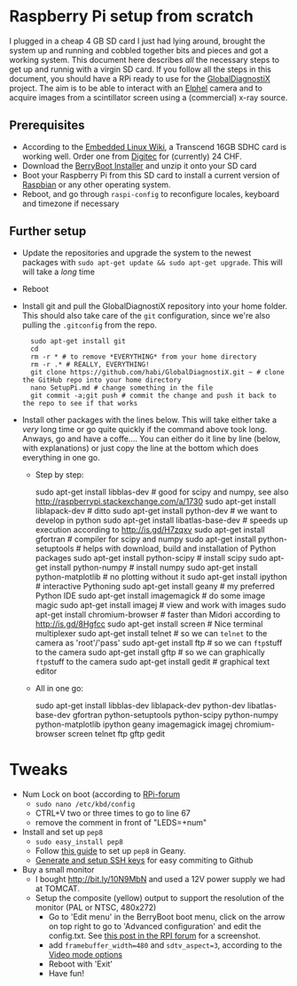 # Raspberry Pi setup from scratch
I plugged in a cheap 4 GB SD card I just had lying around, brought the system up and running and cobbled together bits and pieces and got a working system.
This document here describes *all* the necessary steps to get up and runnig with a virgin SD card.
If you follow all the steps in this document, you should have a RPi ready to use for the [GlobalDiagnostiX](http://globaldiagnostix.org) project.
The aim is to be able to interact with an [Elphel](http://elphel.com) camera and to acquire images from a scintillator screen using a (commercial) x-ray source.

## Prerequisites
- According to the [Embedded Linux Wiki](http://elinux.org/RPi_SD_cards), a Transcend 16GB SDHC card is working well. Order one from [Digitec](https://www.digitec.ch/ProdukteDetails2.aspx?Reiter=Details&Artikel=194092) for (currently) 24 CHF.
- Download the [BerryBoot Installer](http://www.berryterminal.com/doku.php/berryboot) and unzip it onto your SD card
- Boot your Raspberry Pi from this SD card to install a current version of [Raspbian](http://www.raspbian.org/) or any other operating system.
- Reboot, and go through `raspi-config` to reconfigure locales, keyboard and timezone if necessary

## Further setup
- Update the repositories and upgrade the system to the newest packages with `sudo apt-get update && sudo apt-get upgrade`. 
This will will take a *long* time
- Reboot
- Install git and pull the GlobalDiagnostiX repository into your home folder.
This should also take care of the `git` configuration, since we're also pulling the `.gitconfig` from the repo.

        sudo apt-get install git
        cd
        rm -r * # to remove *EVERYTHING* from your home directory
        rm -r .* # REALLY, EVERYTHING!
        git clone https://github.com/habi/GlobalDiagnostiX.git ~ # clone the GitHub repo into your home directory
        nano SetupPi.md # change something in the file
        git commit -a;git push # commit the change and push it back to the repo to see if that works

- Install other packages with the lines below. This will take either take a *very* long time or go quite quickly if the command above took long. Anways, go and have a coffe....
You can either do it line by line (below, with explanations) or just copy the line at the bottom which does everything in one go.

	- Step by step:
	
		sudo apt-get install libblas-dev	# good for scipy and numpy, see also http://raspberrypi.stackexchange.com/a/1730
		sudo apt-get install liblapack-dev	# ditto
		sudo apt-get install python-dev		# we want to develop in python
		sudo apt-get install libatlas-base-dev	# speeds up execution according to http://is.gd/H7zqxv
		sudo apt-get install gfortran		# compiler for scipy and numpy
		sudo apt-get install python-setuptools	# helps with download, build and installation of Python packages
		sudo apt-get install python-scipy	# install scipy
		sudo apt-get install python-numpy	# install numpy
		sudo apt-get install python-matplotlib	# no plotting without it
		sudo apt-get install ipython		# interactive Pythoning
		sudo apt-get install geany		# my preferred Python IDE
		sudo apt-get install imagemagick	# do some image magic
		sudo apt-get install imagej		# view and work with images
		sudo apt-get install chromium-browser	# faster than Midori according to http://is.gd/8Hgfcc
		sudo apt-get install screen		# Nice terminal multiplexer
		sudo apt-get install telnet 		# so we can `telnet` to the camera as 'root'/'pass'
		sudo apt-get install ftp		# so we can `ftp`stuff to the camera
		sudo apt-get install gftp		# so we can graphically `ftp`stuff to the camera
		sudo apt-get install gedit		# graphical text editor

    - All in one go:

		sudo apt-get install libblas-dev liblapack-dev python-dev libatlas-base-dev gfortran python-setuptools python-scipy python-numpy python-matplotlib ipython geany imagemagick imagej chromium-browser screen telnet ftp gftp gedit

# Tweaks
- Num Lock on boot (according to [RPi-forum](http://is.gd/Fa0DxF)
	- `sudo nano /etc/kbd/config`
	- CTRL+V two or three times to go to line 67
	- remove the comment in front of "LEDS=+num"
- Install and set up `pep8`
	- `sudo easy_install pep8`
	- Follow [this guide](http://www.venkysblog.com/pep8-and-pylint-in-geany) to set up `pep8` in Geany.
	- [Generate and setup SSH keys](https://help.github.com/articles/generating-ssh-keys) for easy commiting to Github
- Buy a small monitor
	- I bought http://bit.ly/10N9MbN and used a 12V power supply we had at TOMCAT.
	- Setup the composite (yellow) output to support the resolution of the monitor (PAL or NTSC, 480x272)
		- Go to 'Edit menu' in the BerryBoot boot menu, click on the arrow on top right to go to 'Advanced configuration' and edit the config.txt. See [this post in the RPI forum](http://raspberrypi.org/phpBB3//viewtopic.php?f=26&t=16403) for a screenshot.
		- add `framebuffer_width=480` and `sdtv_aspect=3`, according to the [Video mode options](http://elinux.org/RPiconfig#Video_mode_options)
		- Reboot with 'Exit'
        - Have fun!
